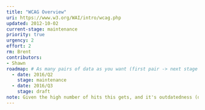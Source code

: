 ```yaml
---
title: "WCAG Overview"
uri: https://www.w3.org/WAI/intro/wcag.php
updated: 2012-10-02
current-stage: maintenance
priority: true
urgency: 2
effort: 2
rm: Brent
contributors:
- Shawn
roadmap: # As many pairs of data as you want (first pair -> next stage in the tool)
  - date: 2016/Q2
    stage: maintenance
  - date: 2016/Q3
    stage: draft
note: Given the high number of hits this gets, and it's outdatedness (doesn't link to new resources such as Tutorials & Getting Started), I think it's a medium-high priority to at least do a minor update.
---
```

